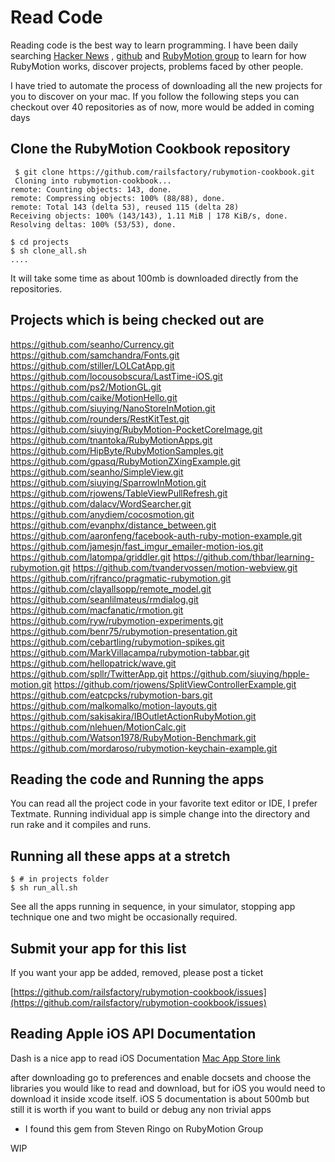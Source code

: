 
# Read Code

Reading code is the best way to learn programming. I have been daily searching [Hacker News](http://news.ycombinator.com/) , [github](https://github.com/) and [RubyMotion group](https://groups.google.com/forum/?hl=en&fromgroups#!forum/rubymotion)  to learn for how RubyMotion works, discover projects, problems faced by other people.

I have tried to automate the process of downloading all the new projects for you to discover on your mac. If you follow the following steps you can checkout over 40 repositories as of now, more would be added in coming days

## Clone the RubyMotion Cookbook repository

     $ git clone https://github.com/railsfactory/rubymotion-cookbook.git
     Cloning into rubymotion-cookbook...
	remote: Counting objects: 143, done.
	remote: Compressing objects: 100% (88/88), done.
	remote: Total 143 (delta 53), reused 115 (delta 28)
	Receiving objects: 100% (143/143), 1.11 MiB | 178 KiB/s, done.
	Resolving deltas: 100% (53/53), done.
	
	$ cd projects
	$ sh clone_all.sh
	....
	
It will take some time as about 100mb is downloaded directly from the repositories.


## Projects which is being checked out are

https://github.com/seanho/Currency.git
https://github.com/samchandra/Fonts.git
https://github.com/stiller/LOLCatApp.git
https://github.com/locousobscura/LastTime-iOS.git
https://github.com/ps2/MotionGL.git
https://github.com/caike/MotionHello.git
https://github.com/siuying/NanoStoreInMotion.git
https://github.com/rounders/RestKitTest.git
https://github.com/siuying/RubyMotion-PocketCoreImage.git
https://github.com/tnantoka/RubyMotionApps.git
https://github.com/HipByte/RubyMotionSamples.git
https://github.com/gpasq/RubyMotionZXingExample.git
https://github.com/seanho/SimpleView.git
https://github.com/siuying/SparrowInMotion.git
https://github.com/rjowens/TableViewPullRefresh.git
https://github.com/dalacv/WordSearcher.git
https://github.com/anydiem/cocosmotion.git
https://github.com/evanphx/distance_between.git
https://github.com/aaronfeng/facebook-auth-ruby-motion-example.git
https://github.com/jamesjn/fast_imgur_emailer-motion-ios.git
https://github.com/latompa/griddler.git
https://github.com/thbar/learning-rubymotion.git
https://github.com/tvandervossen/motion-webview.git
https://github.com/rjfranco/pragmatic-rubymotion.git
https://github.com/clayallsopp/remote_model.git
https://github.com/seanlilmateus/rmdialog.git
https://github.com/macfanatic/rmotion.git
https://github.com/ryw/rubymotion-experiments.git
https://github.com/benr75/rubymotion-presentation.git
https://github.com/cebartling/rubymotion-spikes.git
https://github.com/MarkVillacampa/rubymotion-tabbar.git
https://github.com/hellopatrick/wave.git
https://github.com/spllr/TwitterApp.git
https://github.com/siuying/hpple-motion.git
https://github.com/rjowens/SplitViewControllerExample.git
https://github.com/eatcpcks/rubymotion-bars.git
https://github.com/malkomalko/motion-layouts.git
https://github.com/sakisakira/IBOutletActionRubyMotion.git
https://github.com/nlehuen/MotionCalc.git
https://github.com/Watson1978/RubyMotion-Benchmark.git
https://github.com/mordaroso/rubymotion-keychain-example.git


## Reading the code and Running the apps

You can read all the project code in your favorite text editor or IDE, I prefer Textmate. Running individual app is simple change into the directory and run rake and it compiles and runs.


## Running all these apps at a stretch
     
    $ # in projects folder
    $ sh run_all.sh


See all the apps running in sequence, in your simulator, stopping app technique one and two might be occasionally required.

## Submit your app for this list

If you want your app be added, removed, please post a ticket

[https://github.com/railsfactory/rubymotion-cookbook/issues](https://github.com/railsfactory/rubymotion-cookbook/issues)


## Reading Apple iOS API Documentation

Dash is a nice app to read iOS Documentation
[Mac App Store link](http://itunes.apple.com/us/app/dash-docs-snippets/id458034879?mt=12)

after downloading go to preferences and enable docsets and choose the libraries you would like to read and download, but for iOS you would need to download it inside xcode itself. iOS 5 documentation is about 500mb but still it is worth if you want to build or debug any non trivial apps

* I found this gem from Steven Ringo on RubyMotion Group


WIP